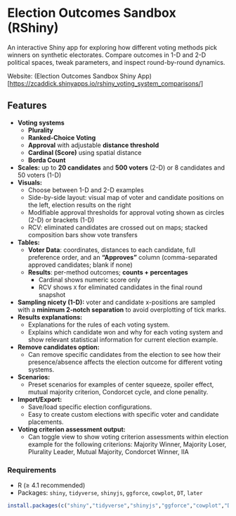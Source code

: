 # Election Outcomes Sandbox (RShiny)

An interactive Shiny app for exploring how different voting methods pick winners on synthetic electorates. Compare outcomes in 1-D and 2-D political spaces, tweak parameters, and inspect round-by-round dynamics.

Website: (Election Outcomes Sandbox Shiny App)[https://zcaddick.shinyapps.io/rshiny_voting_system_comparisons/]


## Features

- **Voting systems**  
  - **Plurality**  
  - **Ranked-Choice Voting**   
  - **Approval** with adjustable **distance threshold** 
  - **Cardinal (Score)** using spatial distance   
  - **Borda Count** 
- **Scales:** up to **20 candidates** and **500 voters** (2-D) or 8 candidates and 50 voters (1-D)
- **Visuals:**
  - Choose between 1-D and 2-D examples
  - Side-by-side layout: visual map of voter and candidate positions on the left, election results on the right
  - Modifiable approval thresholds for approval voting shown as circles (2-D) or brackets (1-D)
  - RCV: eliminated candidates are crossed out on maps; stacked composition bars show vote transfers
- **Tables:**
  - **Voter Data**: coordinates, distances to each candidate, full preference order, and an **“Approves”** column (comma-separated approved candidates; blank if none)
  - **Results**: per-method outcomes; **counts + percentages**
    - Cardinal shows numeric score only  
    - RCV shows `X` for eliminated candidates in the final round snapshot
- **Sampling nicety (1-D):** voter and candidate x-positions are sampled with a **minimum 2-notch separation** to avoid overplotting of tick marks.
- **Results explanations:**
    - Explanations for the rules of each voting system.
    - Explains which candidate won and why for each voting system and show relevant statistical information for current election example.
- **Remove candidates option:**
    - Can remove specific candidates from the election to see how their presence/absence affects the election outcome for different voting systems. 
- **Scenarios:**
    - Preset scenarios for examples of center squeeze, spoiler effect, mutual majority criterion, Condorcet cycle, and clone penality.
- **Import/Export:**
    - Save/load specific election configurations.
    - Easy to create custom elections with specific voter and candidate placements.
- **Voting criterion assessment output:**
    - Can toggle view to show voting criterion assessments within election example for the following criterions: Majority Winner, Majority Loser, Plurality Leader, Mutual Majority, Condorcet Winner, IIA

### Requirements
- R (≥ 4.1 recommended)
- Packages: `shiny`, `tidyverse`, `shinyjs`, `ggforce`, `cowplot`, `DT`, `later`

```r
install.packages(c("shiny","tidyverse","shinyjs","ggforce","cowplot","DT","later"))
